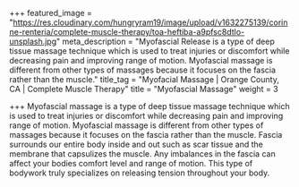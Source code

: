 +++
featured_image = "https://res.cloudinary.com/hungryram19/image/upload/v1632275139/corinne-renteria/complete-muscle-therapy/toa-heftiba-a9pfsc8dtlo-unsplash.jpg"
meta_description = "Myofascial Release is a type of deep tissue massage technique which is used to treat injuries or discomfort while decreasing pain and improving range of motion. Myofascial massage is different from other types of massages because it focuses on the fascia rather than the muscle."
title_tag = "Myofacial Massage | Orange County, CA | Complete Muscle Therapy"
title = "Myofascial Massage"
weight = 3

+++
Myofascial massage is a type of deep tissue massage technique which is used to treat injuries or discomfort while decreasing pain and improving range of motion. Myofascial massage is different from other types of massages because it focuses on the fascia rather than the muscle. Fascia surrounds our entire body inside and out such as scar tissue and the membrane that capsulizes the muscle. Any imbalances in the fascia can affect your bodies comfort level and range of motion. This type of bodywork truly specializes on releasing tension throughout your body.